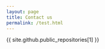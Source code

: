 ```yaml
---
layout: page
title: Contact us
permalink: /test.html
---
```


{{ site.github.public_repositories[1] }}